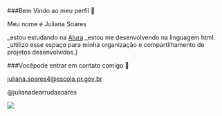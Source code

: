 
###Bem Vindo ao meu perfil  💙

Meu nome é  Juliana Soares

_estou estudando na [Alura](https://www.alura.com.br)
_estou me desenvolvendo na linguagem html.
_ultilizo  esse espaço para minha organização e compartilhamento de projetos desenvolvidos.]

###Vocêpode entrar em contato comigo 📧

juliana.soares4@escola.pr.gov.br

@julianadearrudasoares


![](https://media.tenor.com/UYDMGXzqtZYAAAAi/teacher-school.gif)


